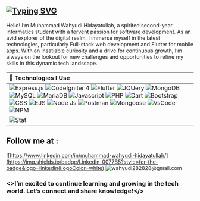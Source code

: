 ## [![Typing SVG](https://readme-typing-svg.demolab.com?font=Poppins&weight=700&size=35&pause=2000&color=F0DB4F&width=700&height=60&lines=%F0%9F%91%8B+Hi+There%2C+I'm+wahyudi.;I'm+an+Informatic+Student.+%F0%9F%8E%93;I'm+a+Full-Stack+Developer.+%F0%9F%8C%90;I'm+a+Flutter+Development+Enthusiast.+%F0%9F%AA%B6)](https://git.io/typing-svg)

Hello! I’m Muhammad Wahyudi Hidayatullah, a spirited second-year informatics student with a fervent passion for software development. As an avid explorer of the digital realm, I immerse myself in the latest technologies, particularly Full-stack web development and Flutter for mobile apps. With an insatiable curiosity and a drive for continuous growth, I’m always on the lookout for new challenges and opportunities to refine my skills in this dynamic tech landscape.


| 🚀 Technologies I Use  |
| :-------- |
| ![Express.js](https://img.shields.io/badge/Express.js-404D59?style=for-the-badge) ![CodeIgniter 4](https://img.shields.io/badge/Codeigniter-ffffff?style=for-the-badge&logo=Codeigniter&logoColor=red) ![Flutter](https://img.shields.io/badge/Flutter-02569B?style=for-the-badge&logo=flutter&logoColor=white) ![JQUery](https://img.shields.io/badge/jQuery-0769AD?style=for-the-badge&logo=jquery&logoColor=white) ![MongoDB](https://img.shields.io/badge/MongoDB-4EA94B?style=for-the-badge&logo=mongodb&logoColor=white) ![MySQL](https://img.shields.io/badge/MySQL-00000F?style=for-the-badge&logo=mysql&logoColor=white) ![MariaDB](https://img.shields.io/badge/MariaDB-003545?style=for-the-badge&logo=mariadb&logoColor=white) ![Javascript](https://img.shields.io/badge/-javascript-252525?style=for-the-badge&logo=javascript&logoColor=yellow) ![PHP](https://img.shields.io/badge/PHP-777BB4?style=for-the-badge&logo=php&logoColor=white) ![Dart](https://img.shields.io/badge/Dart-0175C2?style=for-the-badge&logo=dart&logoColor=white) ![Bootstrap](https://img.shields.io/badge/Bootstrap-563D7C?style=for-the-badge&logo=bootstrap&logoColor=white) ![CSS](https://img.shields.io/badge/CSS3-1572B6?style=for-the-badge&logo=css3&logoColor=white) ![EJS](https://img.shields.io/badge/Ejs-00?style=for-the-badge&logo=Ejs&logoColor=black) ![Node Js](https://img.shields.io/badge/Node.js-215732?style=for-the-badge&logo=node.js&logoColor=6cc24a) ![Postman](https://img.shields.io/badge/Postman-FF6C37?style=for-the-badge&logo=postman&logoColor=white) ![Mongoose](https://img.shields.io/badge/Mongoose-E34F26?style=for-the-badge&logo=Mongoose&logoColor=white) ![VsCode](https://img.shields.io/badge/Visual_Studio-5C2D91?style=for-the-badge&logo=visual%20studio&logoColor=white) ![NPM](https://img.shields.io/badge/npm-800000?style=for-the-badge&logo=npm&logoColor=white)  |
| ![Stat](https://github-readme-stats.vercel.app/api/top-langs/?username=mwahyudihd&theme=blue-green)|
 


<!--
**mwahyudihd/mwahyudihd** is a ✨ _special_ ✨ repository because its `README.md` (this file) appears on your GitHub profile.

Here are some ideas to get you started:

- 🔭 I’m currently working on ...
- 🌱 I’m currently learning ...
- 👯 I’m looking to collaborate on ...
- 🤔 I’m looking for help with ...
- 💬 Ask me about ...
- 📫 How to reach me: ...
- 😄 Pronouns: ...
- ⚡ Fun fact: ...
-->
## Follow me at :
![https://www.linkedin.com/in/muhammad-wahyudi-hidayatullah/](https://img.shields.io/badge/LinkedIn-0077B5?style=for-the-badge&logo=linkedin&logoColor=white) ![wahyudi282828@gmail.com](https://img.shields.io/badge/Gmail-D14836?style=for-the-badge&logo=gmail&logoColor=white)
### <>I’m excited to continue learning and growing in the tech world. Let’s connect and share knowledge!</>

